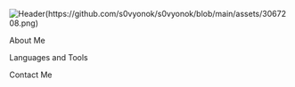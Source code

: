 ![Header(https://github.com/s0vyonok/s0vyonok/blob/main/assets/3067208.png)](https://t.me/s0vyonok)

About Me

Languages and Tools

Contact Me
